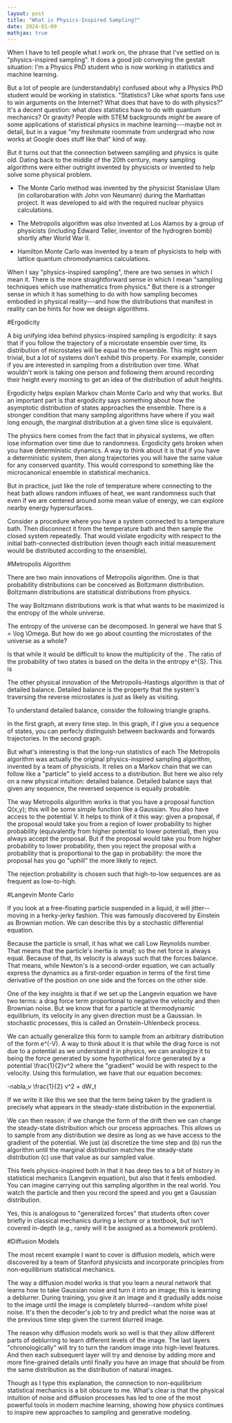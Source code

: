 ```yaml
---
layout: post
title: "What is Physics-Inspired Sampling?"
date: 2024-01-09
mathjax: true
---
```


When I have to tell people what I work on, the phrase that I've settled on is "physics-inspired sampling". 
It does a good job conveying the gestalt situation: I'm a Physics PhD student who is now working in statistics
and machine learning.

But a lot of people are (understandably) confused about why a Physics PhD student would be working in statistics. 
"Statistics? Like what sports fans use to win arguments on the Internet? What does that have to do with physics?" 
It's a decent question: what *does* statistics have to do with quantum mechanics? Or gravity? 
People with STEM backgrounds *might* be aware of some applications 
of statistical physics in machine learning---maybe not in detail, but in a vague 
"my freshmate roommate from undergrad who now works at Google does stuff like that" kind of way.

But it turns out that the connection between sampling and physics is quite old. Dating back to the middle of the
20th century, many sampling algorithms were either outright invented by physicists or invented to help solve
some physical problem.

* The Monte Carlo method was invented by the physicist Stanislaw Ulam (in collarobaration with John von Neumann)
during the Manhattan project. It was developed to aid with the required
nuclear physics calculations.

* The Metropolis algorithm was *also* invented at Los Alamos by a group of physicists 
(including Edward Teller, inventor of the hydrogren bomb) shortly after World War II.

* Hamilton Monte Carlo was invented by a team of 
physicists to help with lattice quantum chromodynamics calculations.


When I say "physics-inspired sampling", there are two senses in which I mean it. 
There is the more straightforward sense in which I mean "sampling techniques which use mathematics from physics." 
But there is a stronger sense in which it has something to do with how sampling becomes embodied in 
physical reality---and how the distributions that manifest in reality can be hints for how we design algorithms.

#Ergodicity

A big unifying idea behind physics-inspired sampling is ergodicity: it says that if you follow the trajectory of a
microstate ensemble over time, its distribution of microstates will be equal to the ensemble. 
This might seem trivial, but a lot of systems don't exhibit this property. 
For example, consider if you are interested in sampling from a distribution over time. 
What wouldn't work is taking one person and following them around recording their height 
every morning to get an idea of the distribution of adult heights.

Ergodicity helps explain Markov chain Monte Carlo and why that works. 
But an important part is that ergodicity says something about how the asymptotic distribution of states 
approaches the ensemble. There is a stronger condition that many sampling algorithms 
have where if you wait long enough, the marginal distribution at a given time slice is equivalent.

The physics here comes from the fact that in physical systems, 
we often lose information over time due to randomness. Ergodicity gets broken when you have deterministic dynamics.
 A way to think about it is that if you have a deterministic system, then along trajectories you will have the same value for any conserved quantity. This would correspond to something like the microcanonical ensemble in statistical mechanics.

But in practice, just like the role of temperature where connecting to the heat bath allows random influxes of heat, we want randomness such that even if we are centered around some mean value of energy, we can explore nearby energy hypersurfaces.

Consider a procedure where you have a system connected to a temperature bath. Then disconnect it from the temperature bath and then sample the closed system repeatedly. That would violate ergodicity with respect to the initial bath-connected distribution (even though each initial measurement would be distributed according to the ensemble).

#Metropolis Algorithm

There are two main innovations of Metropolis algorithm. One is that probability distributions can be conceived
as Boltzmann disttribution. Boltzmann distributions are statistical distributions from physics.

The way Boltzmann distributions work is that what wants to be maximized is the entropy of the whole universe.

The entropy of the universe can be decomposed. In general we have that S = \log \Omega. But how do we go
about counting the microstates of the universe as a whole?

Is that while it would be difficult to know the multiplicity of the . The ratio of the probability of two
states is based on the delta in the entropy e^{S}. This is 

The other physical innovation of the Metropolis-Hastings algorithm is that of detailed balance. Detailed balance
is the property that the system's traversing the reverse microstates is just as likely as visiting. 

To understand detailed balance, consider the following triangle graphs.

In the first graph, at every time step. In this graph, if I give you a sequence of states, you can perfecly
distinguish between backwards and forwards trajectories. In the second graph.

But what's interesting is that the long-run statistics of each
The Metropolis algorithm was actually the original physics-inspired sampling algorithm, invented by a team of physicists. It relies on a Markov chain that we can follow like a "particle" to yield access to a distribution. But here we also rely on a new physical intuition: detailed balance. Detailed balance says that given any sequence, the reversed sequence is equally probable.

The way Metropolis algorithm works is that you have a proposal function Q(x,y); this will be some simple function like a Gaussian. You also have access to the potential V. It helps to think of it this way: given a proposal, if the proposal would take you from a region of lower probability to higher probability (equivalently from higher potential to lower potential), then you always accept the proposal. But if the proposal would take you from higher probability to lower probability, then you reject the proposal with a probability that is proportional to the gap in probability: the more the proposal has you go "uphill" the more likely to reject.

The rejection probability is chosen such that high-to-low sequences are as frequent as low-to-high.

#Langevin Monte Carlo

If you look at a free-floating particle suspended in a liquid, it will jitter--moving in a herky-jerky fashion. This was famously discovered by Einstein as Brownian motion. We can describe this by a stochastic differential equation.

Because the particle is small, it has what we call Low Reynolds number. That means that the particle's inertia is small; so the net force is always equal. Because of that, its velocity is always such that the forces balance. That means, while Newton's is a second-order equation, we can actually express the dynamics as a first-order equation in terms of the first time derivative of the position on one side and the forces on the other side.

One of the key insights is that if we set up the Langevin equation we have two terms: a drag force term proportional to negative the velocity and then Brownian noise. But we know that for a particle at thermodynamic equilibrium, its velocity in any given direction must be a Gaussian. In stochastic processes, this is called an Ornstein-Uhlenbeck process.

We can actually generalize this form to sample from an arbitrary distribution of the form e^(-V). A way to think about it is that while the drag force is not due to a potential as we understand it in physics, we can analogize it to being the force generated by some hypothetical force generated by a potential \frac{1}{2}v^2 where the "gradient" would be with respect to the velocity. Using this formulation, we have that our equation becomes:

-nabla_v \frac{1}{2} v^2 + dW_t

If we write it like this we see that the term being taken by the gradient is precisely what appears in the steady-state distribution in the exponential.

We can then reason: if we change the form of the drift then we can change the steady-state distribution which our process approaches. This allows us to sample from any distribution we desire as long as we have access to the gradient of the potential. We just (a) discretize the time step and (b) run the algorithm until the marginal distribution matches the steady-state distribution (c) use that value as our sampled value.

This feels physics-inspired both in that it has deep ties to a bit of history in statistical mechanics (Langevin equation), but also that it feels embodied. You can imagine carrying out this sampling algorithm in the real world. You watch the particle and then you record the speed and you get a Gaussian distribution.

Yes, this is analogous to "generalized forces" that students often cover briefly in classical mechanics during a lecture or a textbook, but isn't covered in-depth (e.g., rarely will it be assigned as a homework problem).

#Diffusion Models

The most recent example I want to cover is diffusion models, which were discovered by a team of Stanford physicists and incorporate principles from non-equilibrium statistical mechanics.

The way a diffusion model works is that you learn a neural network that learns how to take Gaussian noise and turn it into an image; this is learning a deblurrer. During training, you give it an image and it gradually adds noise to the image until the image is completely blurred--random white pixel noise. It's then the decoder's job to try and predict what the noise was at the previous time step given the current blurred image.

The reason why diffusion models work so well is that they allow different parts of deblurring to learn different levels of the image. The last layers "chronologically" will try to turn the random image into high-level features. And then each subsequent layer will try and denoise by adding more and more fine-grained details until finally you have an image that should be from the same distribution as the distribution of natural images.

Though as I type this explanation, the connection to non-equilibrium statistical mechanics is a bit obscure to me. What's clear is that the physical intuition of noise and diffusion processes has led to one of the most powerful tools in modern machine learning, showing how physics continues to inspire new approaches to sampling and generative modeling.